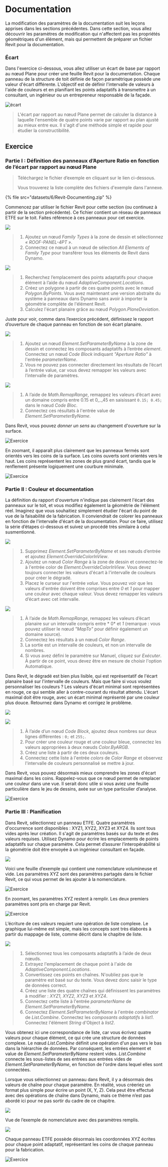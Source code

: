 # Documentation

La modification des paramètres de la documentation suit les leçons apprises dans les sections précédentes. Dans cette section, vous allez découvrir les paramètres de modification qui n'affectent pas les propriétés géométriques d'un élément, mais qui permettent de préparer un fichier Revit pour la documentation.

### Écart

Dans l'exercice ci-dessous, vous allez utiliser un écart de base par rapport au nœud Plane pour créer une feuille Revit pour la documentation. Chaque panneau de la structure de toit définie de façon paramétrique possède une valeur d'écart différente. L'objectif est de définir l'intervalle de valeurs à l'aide de couleurs et en planifiant les points adaptatifs à transmettre à un consultant, un ingénieur ou un entrepreneur responsable de la façade.

![écart](images/6/deviation.jpg)

> L'écart par rapport au nœud Plane permet de calculer la distance à laquelle l'ensemble de quatre points varie par rapport au plan ajusté au mieux entre eux. Il s'agit d'une méthode simple et rapide pour étudier la constructibilité.

## Exercice

### Partie I : Définition des panneaux d’Aperture Ratio en fonction de l’écart par rapport au nœud Plane

> Téléchargez le fichier d’exemple en cliquant sur le lien ci-dessous.
>
> Vous trouverez la liste complète des fichiers d'exemple dans l'annexe.

{% file src="datasets/6/Revit-Documenting.zip" %}

Commencez par utiliser le fichier Revit pour cette section (ou continuez à partir de la section précédente). Ce fichier contient un réseau de panneaux ETFE sur le toit. Faites référence à ces panneaux pour cet exercice.

![](images/6/documenting-exerciseI-01.jpg)

> 1. Ajoutez un nœud _Family Types_ à la zone de dessin et sélectionnez _« ROOF-PANEL-4PT »_.
> 2. Connectez ce nœud à un nœud de sélection _All Elements of Family Type_ pour transférer tous les éléments de Revit dans Dynamo.

![](images/6/documenting-exerciseI-02.jpg)

> 1. Recherchez l’emplacement des points adaptatifs pour chaque élément à l’aide du nœud _AdaptiveComponent.Locations_.
> 2. Créez un polygone à partir de ces quatre points avec le nœud _Polygon.ByPoints_. Vous avez maintenant une version abstraite du système à panneaux dans Dynamo sans avoir à importer la géométrie complète de l'élément Revit.
> 3. Calculez l'écart planaire grâce au nœud _Polygon.PlaneDeviation_.

Juste pour voir, comme dans l’exercice précédent, définissez le rapport d’ouverture de chaque panneau en fonction de son écart planaire.

![](images/6/documenting-exerciseI-03.jpg)

> 1. Ajoutez un nœud _Element.SetParameterByName_ à la zone de dessin et connectez les composants adaptatifs à l’entrée _element_. Connectez un nœud _Code Block_ indiquant _"Aperture Ratio"_ à l'entrée _parameterName_.
> 2. Vous ne pouvez pas connecter directement les résultats de l’écart à l’entrée value, car vous devez remapper les valeurs avec l’intervalle de paramètres.

![](images/6/documenting-exerciseI-04.jpg)

> 1. A l’aide de _Math.RemapRange_, remappez les valeurs d’écart avec un domaine compris entre 0.15 et 0_._45 en saisissant `0.15; 0.45;` dans le nœud _Code Bloc_.
> 2. Connectez ces résultats à l'entrée value de _Element.SetParameterByName_.

Dans Revit, vous pouvez _donner un sens_ au changement d'ouverture sur la surface.

![Exercice](images/6/13.jpg)

En zoomant, il apparaît plus clairement que les panneaux fermés sont orientés vers les coins de la surface. Les coins ouverts sont orientés vers le haut. Les coins représentent les zones de plus grand écart, tandis que le renflement présente logiquement une courbure minimale.

![Exercice](images/6/13a.jpg)

### Partie II : Couleur et documentation

La définition du rapport d'ouverture n'indique pas clairement l'écart des panneaux sur le toit, et vous modifiez également la géométrie de l'élément réel. Imaginez que vous souhaitiez simplement étudier l'écart du point de vue de la faisabilité de la fabrication. Il conviendrait de colorer les panneaux en fonction de l'intervalle d'écart de la documentation. Pour ce faire, utilisez la série d’étapes ci-dessous et suivez un procédé très similaire à celui susmentionné.

![](images/6/documenting-exerciseII-01.jpg)

> 1. Supprimez _Element.SetParameterByName_ et ses nœuds d’entrée et ajoutez _Element.OverrideColorInView_.
> 2. Ajoutez un nœud _Color Range_ à la zone de dessin et connectez-le à l'entrée color de _Element.OverrideColorInView_. Vous devez toujours connecter les valeurs d'écart à l'intervalle de couleurs pour créer le dégradé.
> 3. Placez le curseur sur l'entrée _value_. Vous pouvez voir que les valeurs d'entrée doivent être comprises entre _0_ et _1_ pour mapper une couleur avec chaque valeur. Vous devez remapper les valeurs d’écart avec cet intervalle.

![](images/6/documenting-exerciseII-02.jpg)

> 1. À l’aide de _Math.RemapRange_, remappez les valeurs d’écart planaire sur un intervalle compris entre * 0* et _1_ (remarque : vous pouvez utiliser le nœud _"MapTo"_ pour définir également un domaine source).
> 2. Connectez les résultats à un nœud _Color Range_.
> 3. La sortie est un intervalle de couleurs, et non un intervalle de nombres.
> 4. Si vous avez défini le paramètre sur Manuel, cliquez sur _Exécuter_. À partir de ce point, vous devez être en mesure de choisir l'option Automatique.

Dans Revit, le dégradé est bien plus lisible, qui est représentatif de l'écart planaire basé sur l'intervalle de couleurs. Mais que faire si vous voulez personnaliser les couleurs ? Les valeurs d'écart minimal sont représentées en rouge, ce qui semble aller à contre-courant du résultat attendu. L'écart maximal doit être rouge, avec un écart minimal représenté par une couleur plus douce. Retournez dans Dynamo et corrigez le problème.

![](images/6/09.jpg)

![](images/6/documenting-exerciseII-04.jpg)

> 1. À l’aide d’un nœud _Code Block_, ajoutez deux nombres sur deux lignes différentes : `0;` et `255;`.
> 2. Pour créer une couleur rouge et une couleur bleue, connectez les valeurs appropriées à deux nœuds _Color.ByARGB_.
> 3. Créez une liste à partir de ces deux couleurs.
> 4. Connectez cette liste à l'entrée _colors_ de _Color Range_ et observez l'intervalle de couleurs personnalisé se mettre à jour.

Dans Revit, vous pouvez désormais mieux comprendre les zones d'écart maximal dans les coins. Rappelez-vous que ce nœud permet de remplacer une couleur dans une vue. Il serait donc utile si vous aviez une feuille particulière dans le jeu de dessins, axée sur un type particulier d’analyse.

![Exercice](images/6/07(6).jpg)

### Partie III : Planification

Dans Revit, sélectionnez un panneau ETFE. Quatre paramètres d'occurrence sont disponibles : XYZ1, XYZ2, XYZ3 et XYZ4. Ils sont tous vides après leur création. Il s'agit de paramètres basés sur du texte et des valeurs requises. Utilisez Dynamo pour écrire les emplacements de points adaptatifs sur chaque paramètre. Cela permet d’assurer l’interopérabilité si la géométrie doit être envoyée à un ingénieur consultant en façade.

![](images/6/documenting-exerciseIII-01.jpg)

Voici une feuille d’exemple qui contient une nomenclature volumineuse et vide. Les paramètres XYZ sont des paramètres partagés dans le fichier Revit, ce qui vous permet de les ajouter à la nomenclature.

![Exercice](images/6/03(8).jpg)

En zoomant, les paramètres XYZ restent à remplir. Les deux premiers paramètres sont pris en charge par Revit.

![Exercice](images/6/02(9).jpg)

L’écriture de ces valeurs requiert une opération de liste complexe. Le graphique lui-même est simple, mais les concepts sont très élaborés à partir du mappage de liste, comme décrit dans le chapitre de liste.

![](images/6/documenting-exerciseIII-04.jpg)

> 1. Sélectionnez tous les composants adaptatifs à l’aide de deux nœuds.
> 2. Extrayez l'emplacement de chaque point à l'aide de _AdaptiveComponent.Locations_.
> 3. Convertissez ces points en chaînes. N'oubliez pas que le paramètre est basé sur du texte. Vous devez donc saisir le type de données correct.
> 4. Créez une liste des quatre chaînes qui définissent les paramètres à modifier : _XYZ1, XYZ2, XYZ3_ et _XYZ4_.
> 5. Connectez cette liste à l'entrée _parameterName_ de _Element.SetParameterByName_.
> 6. Connectez _Element.SetParameterByName_ à l'entrée _combinator_ de _List.Combine_. Connectez les _composants adaptatifs_ à _list1_. Connectez l'élément _String_ d'Object à _list2_.

Vous obtenez ici une correspondance de liste, car vous écrivez quatre valeurs pour chaque élément, ce qui crée une structure de données complexe. Le nœud _List.Combine_ définit une opération d'un pas vers le bas dans la hiérarchie de données. Par conséquent, les entrées element et value de _Element.SetParameterByName_ restent vides. _List.Combine_ connecte les sous-listes de ses entrées aux entrées vides de _Element.SetParameterByName_, en fonction de l'ordre dans lequel elles sont connectées.

Lorsque vous sélectionnez un panneau dans Revit, il y a désormais des valeurs de chaîne pour chaque paramètre. En réalité, vous créeriez un format plus simple pour écrire un point (X, Y, Z). Cela peut être effectué avec des opérations de chaîne dans Dynamo, mais ce thème n’est pas abordé ici pour ne pas sortir du cadre de ce chapitre.

![](../.gitbook/assets/04(5).jpg)

Vue de l’exemple de nomenclature avec des paramètres remplis.

![](../.gitbook/assets/01(9).jpg)

Chaque panneau ETFE possède désormais les coordonnées XYZ écrites pour chaque point adaptatif, représentant les coins de chaque panneau pour la fabrication.

![Exercice](../.gitbook/assets/00(8).jpg)
